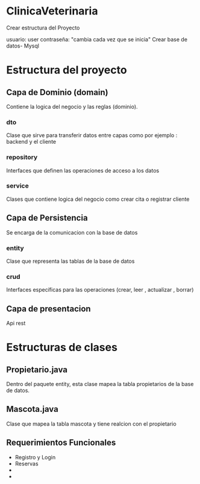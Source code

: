 # ClinicaVeterinaria

Crear estructura del Proyecto

usuario: user
contraseña: "cambia cada vez que se inicia"
Crear base de datos- Mysql

# Estructura del proyecto
## Capa de Dominio (domain)
Contiene la logica del negocio y las reglas (dominio).
### dto 
Clase que sirve para transferir datos entre capas como por ejemplo : backend y el cliente

### repository
Interfaces que definen las operaciones de acceso a los datos

### service 
Clases que contiene logica del negocio como crear cita o registrar cliente

## Capa de Persistencia
Se encarga de la comunicacion con la base de datos
### entity 
Clase que representa las tablas de la base de datos

### crud 
Interfaces específicas para las operaciones (crear, leer , actualizar , borrar)

## Capa de presentacion 

Api rest

# Estructuras de clases
## Propietario.java 
Dentro del paquete entity, esta clase mapea la tabla propietarios de la base de datos. 
## Mascota.java
Clase que mapea la tabla mascota y tiene realcion con el propietario 

## Requerimientos Funcionales
- Registro y Login
- Reservas
- 
- 
